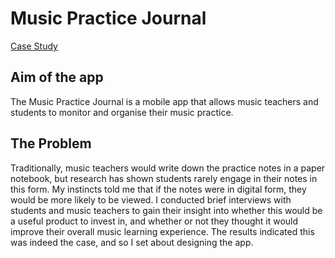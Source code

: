 # Music Practice Journal
[Case Study](https://hannahbullickdesigns.wordpress.com/music-practice-journal/)

## Aim of the app
The Music Practice Journal is a mobile app that allows music teachers and students to monitor and organise their music practice.

## The Problem
Traditionally, music teachers would write down the practice notes in a paper notebook, but research has shown students rarely engage in their notes in this form.
My instincts told me that if the notes were in digital form, they would be more likely to be viewed. I conducted brief interviews with students and music teachers to gain their insight into whether this would be a useful product to invest in, and whether or not they thought it would improve their overall music learning experience.
The results indicated this was indeed the case, and so I set about designing the app.

